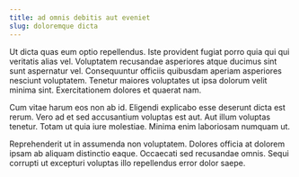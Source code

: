 ```yaml
---
title: ad omnis debitis aut eveniet
slug: doloremque dicta
---
```


Ut dicta quas eum optio repellendus. Iste provident fugiat porro quia qui qui veritatis alias vel. Voluptatem recusandae asperiores atque ducimus sint sunt aspernatur vel. Consequuntur officiis quibusdam aperiam asperiores nesciunt voluptatem. Tenetur maiores voluptates ut ipsa dolorum velit minima sint. Exercitationem dolores et quaerat nam.

Cum vitae harum eos non ab id. Eligendi explicabo esse deserunt dicta est rerum. Vero ad et sed accusantium voluptas est aut. Aut illum voluptas tenetur. Totam ut quia iure molestiae. Minima enim laboriosam numquam ut.

Reprehenderit ut in assumenda non voluptatem. Dolores officia at dolorem ipsam ab aliquam distinctio eaque. Occaecati sed recusandae omnis. Sequi corrupti ut excepturi voluptas illo repellendus error dolor saepe.
